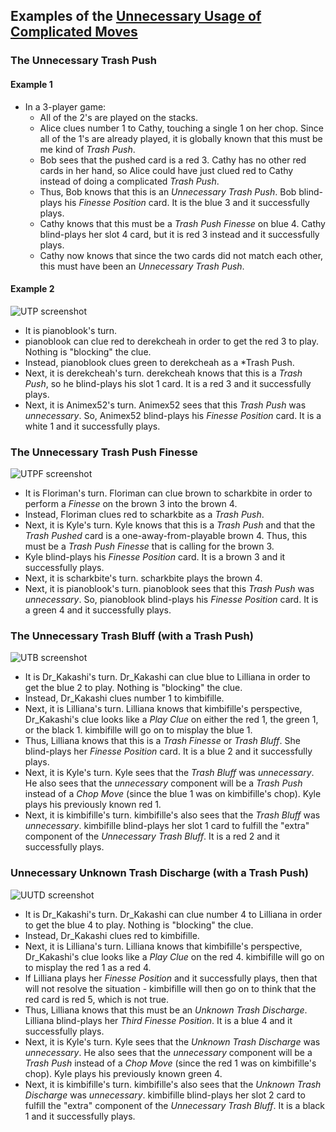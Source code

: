 ## Examples of the [Unnecessary Usage of Complicated Moves](https://github.com/Zamiell/hanabi-conventions/blob/master/Reference.md#level-17---rarely-used-strategies---unnecessary-usage-of-complicated-moves)

### The Unnecessary Trash Push

#### Example 1

* In a 3-player game:
  * All of the 2's are played on the stacks.
  * Alice clues number 1 to Cathy, touching a single 1 on her chop. Since all of the 1's are already played, it is globally known that this must be me kind of *Trash Push*.
  * Bob sees that the pushed card is a red 3. Cathy has no other red cards in her hand, so Alice could have just clued red to Cathy instead of doing a complicated *Trash Push*.
  * Thus, Bob knows that this is an *Unnecessary Trash Push*. Bob blind-plays his *Finesse Position* card. It is the blue 3 and it successfully plays.
  * Cathy knows that this must be a *Trash Push Finesse* on blue 4. Cathy blind-plays her slot 4 card, but it is red 3 instead and it successfully plays.
  * Cathy now knows that since the two cards did not match each other, this must have been an *Unnecessary Trash Push*.

#### Example 2

![UTP screenshot](../img/examples/unnecessary_trash_push2.png)

* It is pianoblook's turn.
* pianoblook can clue red to derekcheah in order to get the red 3 to play. Nothing is "blocking" the clue.
* Instead, pianoblook clues green to derekcheah as a *Trash Push.
* Next, it is derekcheah's turn. derekcheah knows that this is a *Trash Push*, so he blind-plays his slot 1 card. It is a red 3 and it successfully plays.
* Next, it is Animex52's turn. Animex52 sees that this *Trash Push* was *unnecessary*. So, Animex52 blind-plays his *Finesse Position* card. It is a white 1 and it successfully plays.

### The Unnecessary Trash Push Finesse

![UTPF screenshot](../img/examples/unnecessary_trash_push_finesse.png)

* It is Floriman's turn. Floriman can clue brown to scharkbite in order to perform a *Finesse* on the brown 3 into the brown 4.
* Instead, Floriman clues red to scharkbite as a *Trash Push*.
* Next, it is Kyle's turn. Kyle knows that this is a *Trash Push* and that the *Trash Pushed* card is a one-away-from-playable brown 4. Thus, this must be a *Trash Push Finesse* that is calling for the brown 3.
* Kyle blind-plays his *Finesse Position* card. It is a brown 3 and it successfully plays.
* Next, it is scharkbite's turn. scharkbite plays the brown 4.
* Next, it is pianoblook's turn. pianoblook sees that this *Trash Push* was *unnecessary*. So, pianoblook blind-plays his *Finesse Position* card. It is a green 4 and it successfully plays.

### The Unnecessary Trash Bluff (with a Trash Push)

![UTB screenshot](../img/examples/unnecessary_trash_bluff.png)

* It is Dr_Kakashi's turn. Dr_Kakashi can clue blue to Lilliana in order to get the blue 2 to play. Nothing is "blocking" the clue.
* Instead, Dr_Kakashi clues number 1 to kimbifille.
* Next, it is Lilliana's turn. Lilliana knows that kimbifille's perspective, Dr_Kakashi's clue looks like a *Play Clue* on either the red 1, the green 1, or the black 1. kimbifille will go on to misplay the blue 1.
* Thus, Lilliana knows that this is a *Trash Finesse* or *Trash Bluff*. She blind-plays her *Finesse Position* card. It is a blue 2 and it successfully plays.
* Next, it is Kyle's turn. Kyle sees that the *Trash Bluff* was *unnecessary*. He also sees that the *unnecessary* component will be a *Trash Push* instead of a *Chop Move* (since the blue 1 was on kimbifille's chop). Kyle plays his previously known red 1.
* Next, it is kimbifille's turn. kimbifille's also sees that the *Trash Bluff* was *unnecessary*. kimbifille blind-plays her slot 1 card to fulfill the "extra" component of the *Unnecessary Trash Bluff*. It is a red 2 and it successfully plays.

### Unnecessary Unknown Trash Discharge (with a Trash Push)

![UUTD screenshot](../img/examples/unnecessary_unknown_trash_discharge.png)

* It is Dr_Kakashi's turn. Dr_Kakashi can clue number 4 to Lilliana in order to get the blue 4 to play. Nothing is "blocking" the clue.
* Instead, Dr_Kakashi clues red to kimbifille.
* Next, it is Lilliana's turn. Lilliana knows that kimbifille's perspective, Dr_Kakashi's clue looks like a *Play Clue* on the red 4. kimbifille will go on to misplay the red 1 as a red 4.
* If Lilliana plays her *Finesse Position* and it successfully plays, then that will not resolve the situation - kimbifille will then go on to think that the red card is red 5, which is not true.
* Thus, Lilliana knows that this must be an *Unknown Trash Discharge*. Lilliana blind-plays her *Third Finesse Position*. It is a blue 4 and it successfully plays.
* Next, it is Kyle's turn. Kyle sees that the *Unknown Trash Discharge* was *unnecessary*. He also sees that the *unnecessary* component will be a *Trash Push* instead of a *Chop Move* (since the red 1 was on kimbifille's chop). Kyle plays his previously known green 4.
* Next, it is kimbifille's turn. kimbifille's also sees that the *Unknown Trash Discharge* was *unnecessary*. kimbifille blind-plays her slot 2 card to fulfill the "extra" component of the *Unnecessary Trash Bluff*. It is a black 1 and it successfully plays.
